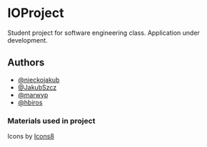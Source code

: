 # IOProject

Student project for software engineering class. Application under development.


## Authors

- [@nieckojakub](https://www.github.com/nieckojakub)
- [@JakubSzcz](https://www.github.com/JakubSzcz)
- [@marwyp](https://www.github.com/marwyp)
- [@hbiros](https://www.github.com/hbiros)

### Materials used in project
Icons by [Icons8](https://icons8.com)
